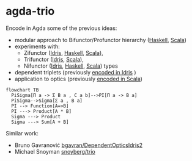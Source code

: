 # agda-trio

Encode in Agda some of the previous ideas:
* modular approach to Bifunctor/Profunctor hierarchy ([Haskell](https://github.com/lemastero/trifunctors/blob/master/src/Data/UnifyBifunctorProfunctor.hs), [Scala](https://github.com/lemastero/Triglav/tree/master/src/main/scala/Triglav/face2))
* experiments with:
   * Zifunctor ([Idris](https://github.com/lemastero/Idris-Trifunctors/blob/main/src/Data/Verified/Zifunctor.idr), [Haskell](https://github.com/lemastero/trifunctors/blob/master/src/Data/Zifunctor.hs#L47-L75), [Scala](https://github.com/lemastero/trifunctors/blob/master/src/Data/Zifunctor.hs#L86-L110)),
   * Trifunctor ([Idris](https://github.com/lemastero/Idris-Trifunctors/blob/main/src/Data/Verified/Trifunctor.idr), [Scala](https://github.com/lemastero/Triglav/blob/master/src/main/scala/Triglav/face3/Trifunctor.scala)),
   * Nifunctor ([Idris](https://github.com/lemastero/Idris-Trifunctors/blob/main/src/Data/Verified/Fufunctor.idr), [Haskell](https://github.com/lemastero/trifunctors/blob/master/src/Data/Zifunctor.hs#L86-L110), [Scala](https://github.com/lemastero/Triglav/blob/master/src/main/scala/Triglav/face3/Fnfunctor.scala)) types
* dependent triplets (previously [encoded in Idris](https://github.com/lemastero/Idris-Trifunctors/blob/main/src/Data/Triple.idr) )
* application to optics (previously [encoded in Scala](https://github.com/lemastero/Triglav/blob/master/src/main/scala/Triglav/optics/TrifunctorOptics.scala#L9-L37))

```mermaid
flowchart TB
  PiSigma[Π a -> Σ B a , C a b]-->PI[Π a -> B a]
  PiSigma-->Sigma[Σ a , B a]
  PI --> Function[A=>B]
  PI ---> Product[A * B]
  Sigma ---> Product
  Sigma ---> Sum[A + B]
```

Similar work:
* Bruno Gavranović [bgavran/DependentOpticsIdris2](https://github.com/bgavran/DependentOpticsIdris2/blob/main/src/DependentOptics.idr)
* Michael Snoyman [snoyberg/trio](https://github.com/snoyberg/trio)